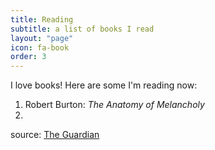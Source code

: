 ```yaml
---
title: Reading
subtitle: a list of books I read
layout: "page"
icon: fa-book
order: 3
---
```


I love books! Here are some I'm reading now:

1. Robert Burton: *The Anatomy of Melancholy*
2. 

source: [The Guardian](https://www.theguardian.com/books/booksblog/2011/jan/04/best-boring-books)
